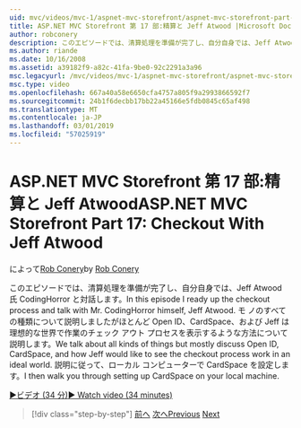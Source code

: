 ```yaml
---
uid: mvc/videos/mvc-1/aspnet-mvc-storefront/aspnet-mvc-storefront-part-17-checkout-with-jeff-atwood
title: ASP.NET MVC Storefront 第 17 部:精算と Jeff Atwood |Microsoft Docs
author: robconery
description: このエピソードでは、清算処理を準備が完了し、自分自身では、Jeff Atwood 氏 CodingHorror と対話します。 モ ノのすべての種類について説明しましたがほとんど Ope について説明しています.
ms.author: riande
ms.date: 10/16/2008
ms.assetid: a39182f9-a82c-41fa-9be0-92c2291a3a96
msc.legacyurl: /mvc/videos/mvc-1/aspnet-mvc-storefront/aspnet-mvc-storefront-part-17-checkout-with-jeff-atwood
msc.type: video
ms.openlocfilehash: 667a40a58e6650cfa4757a805f9a2993866592f7
ms.sourcegitcommit: 24b1f6decbb17bb22a45166e5fdb0845c65af498
ms.translationtype: MT
ms.contentlocale: ja-JP
ms.lasthandoff: 03/01/2019
ms.locfileid: "57025919"
---
```

<a name="aspnet-mvc-storefront-part-17-checkout-with-jeff-atwood"></a><span data-ttu-id="5ca0c-104">ASP.NET MVC Storefront 第 17 部:精算と Jeff Atwood</span><span class="sxs-lookup"><span data-stu-id="5ca0c-104">ASP.NET MVC Storefront Part 17: Checkout With Jeff Atwood</span></span>
====================
<span data-ttu-id="5ca0c-105">によって[Rob Conery](https://github.com/robconery)</span><span class="sxs-lookup"><span data-stu-id="5ca0c-105">by [Rob Conery](https://github.com/robconery)</span></span>

<span data-ttu-id="5ca0c-106">このエピソードでは、清算処理を準備が完了し、自分自身では、Jeff Atwood 氏 CodingHorror と対話します。</span><span class="sxs-lookup"><span data-stu-id="5ca0c-106">In this episode I ready up the checkout process and talk with Mr. CodingHorror himself, Jeff Atwood.</span></span> <span data-ttu-id="5ca0c-107">モ ノのすべての種類について説明しましたがほとんど Open ID、CardSpace、および Jeff は理想的な世界で作業のチェック アウト プロセスを表示するような方法について説明します。</span><span class="sxs-lookup"><span data-stu-id="5ca0c-107">We talk about all kinds of things but mostly discuss Open ID, CardSpace, and how Jeff would like to see the checkout process work in an ideal world.</span></span> <span data-ttu-id="5ca0c-108">説明に従って、ローカル コンピューターで CardSpace を設定します。</span><span class="sxs-lookup"><span data-stu-id="5ca0c-108">I then walk you through setting up CardSpace on your local machine.</span></span>

[<span data-ttu-id="5ca0c-109">&#9654;ビデオ (34 分)</span><span class="sxs-lookup"><span data-stu-id="5ca0c-109">&#9654; Watch video (34 minutes)</span></span>](https://channel9.msdn.com/Blogs/ASP-NET-Site-Videos/aspnet-mvc-storefront-part-17-checkout-with-jeff-atwood)

> [!div class="step-by-step"]
> <span data-ttu-id="5ca0c-110">[前へ](aspnet-mvc-storefront-part-16-membership-redo-with-openid.md)
> [次へ](aspnet-mvc-storefront-part-18-creating-an-experience.md)</span><span class="sxs-lookup"><span data-stu-id="5ca0c-110">[Previous](aspnet-mvc-storefront-part-16-membership-redo-with-openid.md)
[Next](aspnet-mvc-storefront-part-18-creating-an-experience.md)</span></span>
